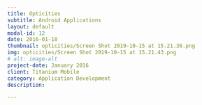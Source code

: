 ```yaml
---
title: Opticities
subtitle: Android Applications
layout: default
modal-id: 12
date: 2016-01-18
thumbnail: opticities/Screen Shot 2019-10-15 at 15.21.36.png
img: opticities/Screen Shot 2019-10-15 at 15.21.43.png
# alt: image-alt
project-date: January 2016
client: Titanium Mobile
category: Application Development
description:  

---
```

